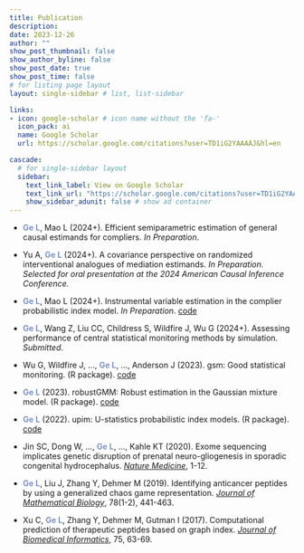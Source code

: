 ```yaml
---
title: Publication
description: 
date: 2023-12-26
author: ""
show_post_thumbnail: false
show_author_byline: false
show_post_date: true
show_post_time: false
# for listing page layout
layout: single-sidebar # list, list-sidebar

links:
- icon: google-scholar # icon name without the 'fa-'
  icon_pack: ai
  name: Google Scholar
  url: https://scholar.google.com/citations?user=TD1iG2YAAAAJ&hl=en

cascade:
  # for single-sidebar layout
  sidebar:
    text_link_label: View on Google Scholar
    text_link_url: "https://scholar.google.com/citations?user=TD1iG2YAAAAJ&hl=en"
    show_sidebar_adunit: false # show ad container
---
```

- <span style="color:#7f92c3;font-weight:bold">Ge L</span>, Mao L (2024+). Efficient semiparametric estimation of general causal estimands for compliers. *In Preparation*.

- Yu A, <span style="color:#7f92c3;font-weight:bold">Ge L</span> (2024+). A covariance perspective on randomized interventional analogues of mediation estimands. *In Preparation. Selected for oral presentation at the 2024 American Causal Inference Conference.*

- <span style="color:#7f92c3;font-weight:bold">Ge L</span>, Mao L (2024+). Instrumental variable estimation in the complier probabilistic index model. *In Preparation*. <i class="fab fa-github"></i>[code](https://github.com/ge-li/complyr)

- <span style="color:#7f92c3;font-weight:bold">Ge L</span>, Wang Z, Liu CC, Childress S, Wildfire J, Wu G (2024+). Assessing performance of central statistical monitoring methods by simulation. *Submitted*.

- Wu G, Wildfire J, ..., <span style="color:#7f92c3;font-weight:bold">Ge L</span>, ..., Anderson J (2023). gsm: Good statistical monitoring. (R package). <i class="fab fa-github"></i>[code](https://github.com/gilead-biostats/gsm)

- <span style="color:#7f92c3;font-weight:bold">Ge L</span> (2023). robustGMM: Robust estimation in the Gaussian mixture model. (R package). <i class="fab fa-github"></i>[code](https://github.com/ge-li/robustGMM)

- <span style="color:#7f92c3;font-weight:bold">Ge L</span> (2022). upim: U-statistics probabilistic index models. (R package). <i class="fab fa-github"></i>[code](https://github.com/ge-li/upim)

- Jin SC, Dong W, ..., <span style="color:#7f92c3;font-weight:bold">Ge L</span>, ..., Kahle KT (2020). Exome sequencing implicates genetic disruption of prenatal neuro-gliogenesis in sporadic congenital hydrocephalus. [*Nature Medicine*](https://www.nature.com/articles/s41591-020-1090-2), 1-12.

- <span style="color:#7f92c3;font-weight:bold">Ge L</span>, Liu J, Zhang Y, Dehmer M (2019). Identifying anticancer peptides by using a generalized chaos game representation. [*Journal of Mathematical Biology*](https://link.springer.com/article/10.1007/s00285-018-1279-x), 78(1-2), 441-463.

- Xu C,  <span style="color:#7f92c3;font-weight:bold">Ge L</span>, Zhang Y, Dehmer M, Gutman I (2017). Computational prediction of therapeutic peptides based on graph index. [*Journal of Biomedical Informatics*](https://doi.org/10.1016/j.jbi.2017.09.011), 75, 63-69.
